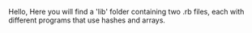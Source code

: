 Hello,
Here you will find a 'lib' folder containing two .rb files, each with different programs that use hashes and arrays.
